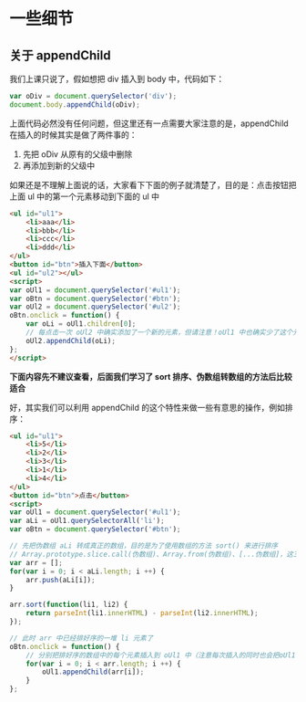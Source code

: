 # 一些细节

## 关于 appendChild

我们上课只说了，假如想把 div 插入到 body 中，代码如下：

```javascript
var oDiv = document.querySelector('div');
document.body.appendChild(oDiv);
```

上面代码必然没有任何问题，但这里还有一点需要大家注意的是，appendChild 在插入的时候其实是做了两件事的：

1. 先把 oDiv 从原有的父级中删除
2. 再添加到新的父级中

如果还是不理解上面说的话，大家看下下面的例子就清楚了，目的是：点击按钮把上面 ul 中的第一个元素移动到下面的 ul 中

```html
<ul id="ul1">
    <li>aaa</li>
    <li>bbb</li>
    <li>ccc</li>
    <li>ddd</li>
</ul>
<button id="btn">插入下面</button>
<ul id="ul2"></ul>
<script>
var oUl1 = document.querySelector('#ul1');
var oBtn = document.querySelector('#btn');
var oUl2 = document.querySelector('#ul2');
oBtn.onclick = function() {
    var oLi = oUl1.children[0];
    // 每点击一次 oUl2 中确实添加了一个新的元素，但请注意！oUl1 中也确实少了这个元素，相当于做了一步这个操作：oUl1.removeChild(oLi);
    oUl2.appendChild(oLi);
};
</script>
```

**下面内容先不建议查看，后面我们学习了 sort 排序、伪数组转数组的方法后比较适合**

好，其实我们可以利用 appendChild 的这个特性来做一些有意思的操作，例如排序：

```html
<ul id="ul1">
    <li>5</li>
    <li>2</li>
    <li>3</li>
    <li>1</li>
    <li>4</li>
</ul>
<button id="btn">点击</button>
<script>
var oUl1 = document.querySelector('#ul1');
var aLi = oUl1.querySelectorAll('li');
var oBtn = document.querySelector('#btn');

// 先把伪数组 aLi 转成真正的数组，目的是为了使用数组的方法 sort() 来进行排序
// Array.prototype.slice.call(伪数组)、Array.from(伪数组)、[...伪数组]，这三种方式也都可以把伪数组转成数组，下面我们使用的是大家能看的懂的方式
var arr = [];
for(var i = 0; i < aLi.length; i ++) {
    arr.push(aLi[i]);
}

arr.sort(function(li1, li2) {
    return parseInt(li1.innerHTML) - parseInt(li2.innerHTML);
});

// 此时 arr 中已经排好序的一堆 li 元素了
oBtn.onclick = function() {
    // 分别把排好序的数组中的每个元素插入到 oUl1 中（注意每次插入的同时也会把oUl1中相同的元素先给干掉，所以也就不存在重复的问题）
    for(var i = 0; i < arr.length; i ++) {
        oUl1.appendChild(arr[i]);
    }
};
```


